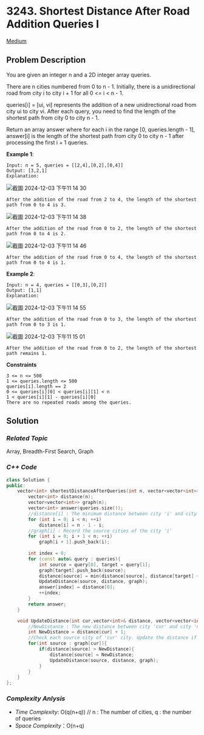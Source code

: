 # 3243. Shortest Distance After Road Addition Queries I
[Medium](https://leetcode.com/problems/shortest-distance-after-road-addition-queries-i/description/)

## Problem Description

You are given an integer n and a 2D integer array queries.

There are n cities numbered from 0 to n - 1. Initially, there is a unidirectional road from city i to city i + 1 for all 0 <= i < n - 1.

queries[i] = [ui, vi] represents the addition of a new unidirectional road from city ui to city vi. After each query, you need to find the length of the shortest path from city 0 to city n - 1.

Return an array answer where for each i in the range [0, queries.length - 1], answer[i] is the length of the shortest path from city 0 to city n - 1 after processing the first i + 1 queries.


**Example 1**:
```
Input: n = 5, queries = [[2,4],[0,2],[0,4]]
Output: [3,2,1]
Explanation:
```
![截圖 2024-12-03 下午11 14 30](https://github.com/user-attachments/assets/d57d4630-4624-40bb-b05f-156c2461edc0)
```
After the addition of the road from 2 to 4, the length of the shortest path from 0 to 4 is 3.
```
![截圖 2024-12-03 下午11 14 38](https://github.com/user-attachments/assets/b680ce2a-9942-4f81-a1f6-487b783be5a7)
```
After the addition of the road from 0 to 2, the length of the shortest path from 0 to 4 is 2.
```
![截圖 2024-12-03 下午11 14 46](https://github.com/user-attachments/assets/76ed8d0c-af01-49cd-9c03-d98c6522908f)
```
After the addition of the road from 0 to 4, the length of the shortest path from 0 to 4 is 1.
```

**Example 2**:
```
Input: n = 4, queries = [[0,3],[0,2]]
Output: [1,1]
Explanation:
```
![截圖 2024-12-03 下午11 14 55](https://github.com/user-attachments/assets/4ec42d83-cacb-4bbc-afdf-463f0b893a00)
```
After the addition of the road from 0 to 3, the length of the shortest path from 0 to 3 is 1.
```
![截圖 2024-12-03 下午11 15 01](https://github.com/user-attachments/assets/8a60eb7f-54e0-4b4f-918e-9d9ad69b1e48)
```
After the addition of the road from 0 to 2, the length of the shortest path remains 1.
```

**Constraints**
```
3 <= n <= 500
1 <= queries.length <= 500
queries[i].length == 2
0 <= queries[i][0] < queries[i][1] < n
1 < queries[i][1] - queries[i][0]
There are no repeated roads among the queries.
```

## Solution

### _Related Topic_
   Array, Breadth-First Search, Graph

### _C++ Code_
```cpp
class Solution {
public:
    vector<int> shortestDistanceAfterQueries(int n, vector<vector<int>>& queries) {
        vector<int> distance(n);
        vector<vector<int>> graph(n);
        vector<int> answer(queries.size());
        //distance[i] : The minimum distance between city 'i' and city 'n-1'
        for (int i = 0; i < n; ++i)
            distance[i] = n - 1 - i;
        //graph[i] : Record the source cities of the city 'i'
        for (int i = 0; i + 1 < n; ++i)
            graph[i + 1].push_back(i);
    
        int index = 0;    
        for (const auto& query : queries){
            int source = query[0], target = query[1];
            graph[target].push_back(source);
            distance[source] = min(distance[source], distance[target] + 1);
            UpdateDistance(source, distance, graph);
            answer[index] = distance[0];
            ++index;
        }
        return answer;
    }

    void UpdateDistance(int cur,vector<int>& distance, vector<vector<int>>& graph) {
        //NewDistance : The new distance between city 'cur' and city 'n-1'
        int NewDistance = distance[cur] + 1;
        //Check each source city of 'cur' city. Update the distance if we found that current distance can be shorter than the previous recorded one
        for(int source : graph[cur]){
            if(distance[source] > NewDistance){
                distance[source] = NewDistance;
                UpdateDistance(source, distance, graph);
            }
        }
    }
};
```

### _Complexity Anlysis_
- _Time Complexity_: O(q(n+q)) // n : The number of cities, q : the number of queries
- _Space Complexity_：O(n+q)
